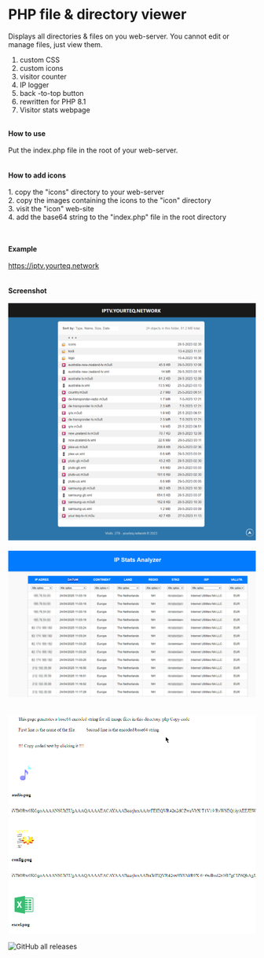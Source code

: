 # PHP file & directory viewer
Displays all directories &amp; files on you web-server. You cannot edit or manage files, just view them. 

1. custom CSS
2. custom icons
3. visitor counter
4. IP logger
5. back -to-top button
6. rewritten for PHP 8.1
7. Visitor stats webpage

<br>
<b>How to use</b>
<br>
<br>
Put the index.php file in the root of your web-server.
<br>
<br>
<br>
<b>How to add icons</b>
<br>
<br>
1. copy the "icons" directory to your web-server<br>
2. copy the images containing the icons to the "icon" directory<br>
3. visit the "icon" web-site<br>
4. add the base64 string to the "index.php" file in the root directory<br>
<br>
<br>

<b>Example</b>
<br>
<br>
https://iptv.yourteq.network
<br>
<br>
<br>
<b>Screenshot</b>
<br>
<br>
<img src="https://raw.githubusercontent.com/wootje/php-directory-viewer/main/screenshots/php-file-viewer.png"></img>
<br>
<br>
<img src="https://raw.githubusercontent.com/wootje/php-directory-viewer/de29c89baed1beaf4c9bae4412a642d8d7c391e2/screenshots/2025-04-24%20IP%20Stats%20Analyzer%20stats.php%202025-04-24.png"></img><br>
<br>
<br>
<img src="https://raw.githubusercontent.com/wootje/php-directory-viewer/de29c89baed1beaf4c9bae4412a642d8d7c391e2/screenshots/2025-04-24%20Icons%202025-04-24.png"></img>

<img alt="GitHub all releases" src="https://img.shields.io/github/downloads/wootje/php-directory-viewer/total">


